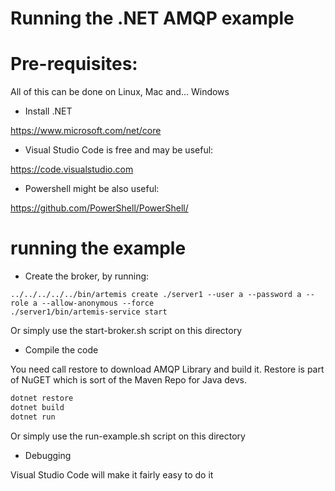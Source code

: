 # Running the .NET AMQP example


# Pre-requisites:

All of this can be done on Linux, Mac and... Windows

- Install .NET

https://www.microsoft.com/net/core


- Visual Studio Code is free and may be useful:

https://code.visualstudio.com


- Powershell might be also useful:

https://github.com/PowerShell/PowerShell/



# running the example

- Create the broker, by running:

```
../../../../../bin/artemis create ./server1 --user a --password a --role a --allow-anonymous --force
./server1/bin/artemis-service start
```

Or simply use the start-broker.sh script on this directory


- Compile the code

You need call restore to download AMQP Library and build it.
Restore is part of NuGET which is sort of the Maven Repo for Java devs.

```sh
dotnet restore
dotnet build
dotnet run
```

Or simply use the run-example.sh script on this directory

- Debugging

Visual Studio Code will make it fairly easy to do it

